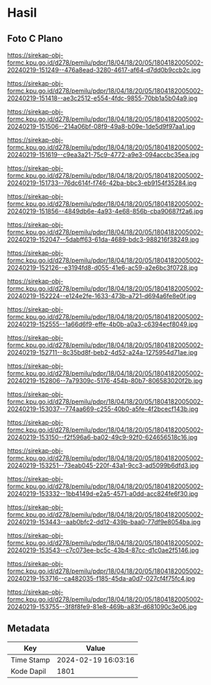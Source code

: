 # Hasil

## Foto C Plano

https://sirekap-obj-formc.kpu.go.id/d278/pemilu/pdpr/18/04/18/20/05/1804182005002-20240219-151249--476a8ead-3280-4617-af64-d7dd0b9ccb2c.jpg

https://sirekap-obj-formc.kpu.go.id/d278/pemilu/pdpr/18/04/18/20/05/1804182005002-20240219-151418--ae3c2512-e554-4fdc-9855-70bb1a5b04a9.jpg

https://sirekap-obj-formc.kpu.go.id/d278/pemilu/pdpr/18/04/18/20/05/1804182005002-20240219-151506--214a06bf-08f9-49a8-b09e-1de5d9f97aa1.jpg

https://sirekap-obj-formc.kpu.go.id/d278/pemilu/pdpr/18/04/18/20/05/1804182005002-20240219-151619--c9ea3a21-75c9-4772-a9e3-094accbc35ea.jpg

https://sirekap-obj-formc.kpu.go.id/d278/pemilu/pdpr/18/04/18/20/05/1804182005002-20240219-151733--76dc614f-f746-42ba-bbc3-eb9154f35284.jpg

https://sirekap-obj-formc.kpu.go.id/d278/pemilu/pdpr/18/04/18/20/05/1804182005002-20240219-151856--4849db6e-4a93-4e68-856b-cba90687f2a6.jpg

https://sirekap-obj-formc.kpu.go.id/d278/pemilu/pdpr/18/04/18/20/05/1804182005002-20240219-152047--5dabff63-61da-4689-bdc3-988216f38249.jpg

https://sirekap-obj-formc.kpu.go.id/d278/pemilu/pdpr/18/04/18/20/05/1804182005002-20240219-152126--e3194fd8-d055-41e6-ac59-a2e6bc3f0728.jpg

https://sirekap-obj-formc.kpu.go.id/d278/pemilu/pdpr/18/04/18/20/05/1804182005002-20240219-152224--e124e2fe-1633-473b-a721-d694a6fe8e0f.jpg

https://sirekap-obj-formc.kpu.go.id/d278/pemilu/pdpr/18/04/18/20/05/1804182005002-20240219-152555--1a66d6f9-effe-4b0b-a0a3-c6394ecf8049.jpg

https://sirekap-obj-formc.kpu.go.id/d278/pemilu/pdpr/18/04/18/20/05/1804182005002-20240219-152711--8c35bd8f-beb2-4d52-a24a-1275954d71ae.jpg

https://sirekap-obj-formc.kpu.go.id/d278/pemilu/pdpr/18/04/18/20/05/1804182005002-20240219-152806--7a79309c-5176-454b-80b7-806583020f2b.jpg

https://sirekap-obj-formc.kpu.go.id/d278/pemilu/pdpr/18/04/18/20/05/1804182005002-20240219-153037--774aa669-c255-40b0-a5fe-4f2bcecf143b.jpg

https://sirekap-obj-formc.kpu.go.id/d278/pemilu/pdpr/18/04/18/20/05/1804182005002-20240219-153150--f2f596a6-ba02-49c9-92f0-624656518c16.jpg

https://sirekap-obj-formc.kpu.go.id/d278/pemilu/pdpr/18/04/18/20/05/1804182005002-20240219-153251--73eab045-220f-43a1-9cc3-ad5099b6dfd3.jpg

https://sirekap-obj-formc.kpu.go.id/d278/pemilu/pdpr/18/04/18/20/05/1804182005002-20240219-153332--1bb4149d-e2a5-4571-a0dd-acc824fe6f30.jpg

https://sirekap-obj-formc.kpu.go.id/d278/pemilu/pdpr/18/04/18/20/05/1804182005002-20240219-153443--aab0bfc2-dd12-439b-baa0-77df9e8054ba.jpg

https://sirekap-obj-formc.kpu.go.id/d278/pemilu/pdpr/18/04/18/20/05/1804182005002-20240219-153543--c7c073ee-bc5c-43b4-87cc-d1c0ae2f5146.jpg

https://sirekap-obj-formc.kpu.go.id/d278/pemilu/pdpr/18/04/18/20/05/1804182005002-20240219-153716--ca482035-f185-45da-a0d7-027cf4f75fc4.jpg

https://sirekap-obj-formc.kpu.go.id/d278/pemilu/pdpr/18/04/18/20/05/1804182005002-20240219-153755--3f8f8fe9-81e8-469b-a83f-d681090c3e06.jpg


## Metadata

| Key        | Value               |
| ---------- | ------------------- |
| Time Stamp | 2024-02-19 16:03:16 |
| Kode Dapil | 1801                |



